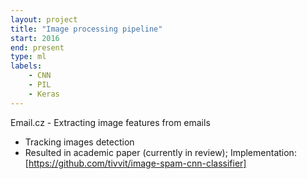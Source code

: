 ```yaml
---
layout: project
title: "Image processing pipeline"
start: 2016
end: present
type: ml
labels:
    - CNN
    - PIL
    - Keras
---
```

Email.cz - Extracting image features from emails
* Tracking images detection
* Resulted in academic paper (currently in review); Implementation: [https://github.com/tivvit/image-spam-cnn-classifier]
